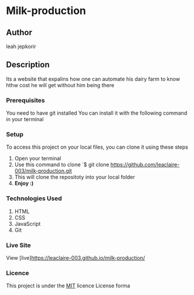 # Milk-production
## Author
leah jepkorir
## Description
Its a website that expalins how one can automate his dairy farm to know hthw cost he will get without him being there
### Prerequisites
You need to have git installed
You can install it with the following command in your terminal
### Setup
To access this project on your local files, you can clone it using these steps
1. Open your terminal
1. Use this command to clone `$ git clone https://github.com/leaclaire-003/milk-production.git
1. This will clone the repositoty into your local folder
1. __Enjoy :)__
### Technologies Used
1. HTML
1. CSS
1. JavaScript
1. Git
### Live Site
View [live]https://leaclaire-003.github.io/milk-production/
### Licence
This project is under the  [MIT](LICENSE) licence
License forma